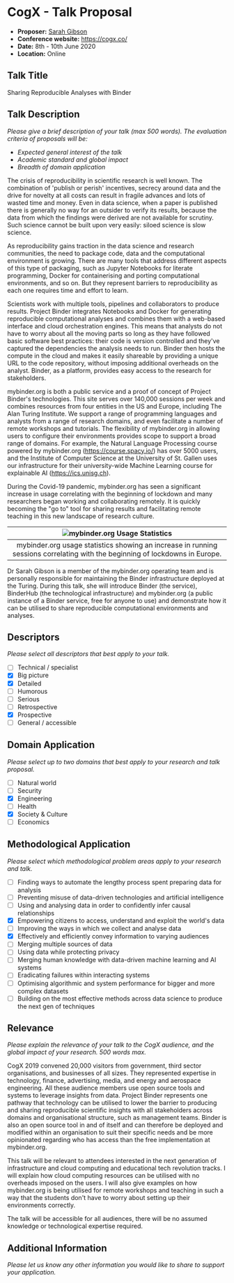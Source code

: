 # CogX - Talk Proposal

- **Proposer:** [Sarah Gibson](https://www.turing.ac.uk/people/researchers/sarah-gibson)
- **Conference website:** <https://cogx.co/>
- **Date:** 8th - 10th June 2020
- **Location:** Online

## Talk Title

Sharing Reproducible Analyses with Binder

## Talk Description

_Please give a brief description of your talk (max 500 words)._
_The evaluation criteria of proposals will be:_

- _Expected general interest of the talk_
- _Academic standard and global impact_
- _Breadth of domain application_

The crisis of reproducibility in scientific research is well known.
The combination of 'publish or perish' incentives, secrecy around data and the drive for novelty at all costs can result in fragile advances and lots of wasted time and money.
Even in data science, when a paper is published there is generally no way for an outsider to verify its results, because the data from which the findings were derived are not available for scrutiny.
Such science cannot be built upon very easily: siloed science is slow science.

As reproducibility gains traction in the data science and research communities, the need to package code, data and the computational environment is growing.
There are many tools that address different aspects of this type of packaging, such as Jupyter Notebooks for literate programming, Docker for containerising and porting computational environments, and so on.
But they represent barriers to reproducibility as each one requires time and effort to learn.

Scientists work with multiple tools, pipelines and collaborators to produce results.
Project Binder integrates Notebooks and Docker for generating reproducible computational analyses and combines them with a web-based interface and cloud orchestration engines.
This means that analysts do not have to worry about all the moving parts so long as they have followed basic software best practices: their code is version controlled and they've captured the dependencies the analysis needs to run.
Binder then hosts the compute in the cloud and makes it easily shareable by providing a unique URL to the code repository, without imposing additional overheads on the analyst.
Binder, as a platform, provides easy access to the research for stakeholders.

mybinder.org is both a public service and a proof of concept of Project Binder's technologies.
This site serves over 140,000 sessions per week and combines resources from four entities in the US and Europe, including The Alan Turing Institute.
We support a range of programming languages and analysts from a range of research domains, and even facilitate a number of remote workshops and tutorials.
The flexibility of mybinder.org in allowing users to configure their environments provides scope to support a broad range of domains.
For example, the Natural Language Processing course powered by mybinder.org (https://course.spacy.io/) has over 5000 users, and the Institute of Computer Science at the University of St. Gallen uses our infrastructure for their university-wide Machine Learning course for explainable AI (https://ics.unisg.ch).

During the Covid-19 pandemic, mybinder.org has seen a significant increase in usage correlating with the beginning of lockdown and many researchers began working and collaborating remotely.
It is quickly becoming the "go to" tool for sharing results and facilitating remote teaching in this new landscape of research culture.

| ![mybinder.org Usage Statistics](https://www.dropbox.com/s/lnemjlsov0mkog5/image.png?raw=1) |
| :---: |
| mybinder.org usage statistics showing an increase in running sessions correlating with the beginning of lockdowns in Europe. |

Dr Sarah Gibson is a member of the mybinder.org operating team and is personally responsible for maintaining the Binder infrastructure deployed at the Turing.
During this talk, she will introduce Binder (the service), BinderHub (the technological infrastructure) and mybinder.org (a public instance of a Binder service, free for anyone to use) and demonstrate how it can be utilised to share reproducible computational environments and analyses.

## Descriptors

_Please select all descriptors that best apply to your talk._

- [ ] Technical / specialist
- [x] Big picture
- [x] Detailed
- [ ] Humorous
- [ ] Serious
- [ ] Retrospective
- [x] Prospective
- [ ] General / accessible

## Domain Application

_Please select up to two domains that best apply to your research and talk proposal._

- [ ] Natural world
- [ ] Security
- [x] Engineering
- [ ] Health
- [x] Society & Culture
- [ ] Economics

## Methodological Application

_Please select which methodological problem areas apply to your research and talk._

- [ ] Finding ways to automate the lengthy process spent preparing data for analysis
- [ ] Preventing misuse of data-driven technologies and artificial intelligence
- [ ] Using and analysing data in order to confidently infer causal relationships
- [x] Empowering citizens to access, understand and exploit the world's data
- [ ] Improving the ways in which we collect and analyse data
- [x] Effectively and efficiently convey information to varying audiences
- [ ] Merging multiple sources of data
- [ ] Using data while protecting privacy
- [ ] Merging human knowledge with data-driven machine learning and AI systems
- [ ] Eradicating failures within interacting systems
- [ ] Optimising algorithmic and system performance for bigger and more complex datasets
- [ ] Building on the most effective methods across data science to produce the next gen of techniques

## Relevance

_Please explain the relevance of your talk to the CogX audience, and the global impact of your research._
_500 words max._

CogX 2019 convened 20,000 visitors from government, third sector organisations, and businesses of all sizes.
They represented expertise in technology, finance, advertising, media, and energy and aerospace engineering.
All these audience members use open source tools and systems to leverage insights from data.
Project Binder represents one pathway that technology can be utilised to lower the barrier to producing and sharing reproducible scientific insights with all stakeholders across domains and organisational structure, such as management teams.
Binder is also an open source tool in and of itself and can therefore be deployed and modified within an organisation to suit their specific needs and be more opinionated regarding who has access than the free implementation at mybinder.org.

This talk will be relevant to attendees interested in the next generation of infrastructure and cloud computing and educational tech revolution tracks.
I will explain how cloud computing resources can be utilised with no overheads imposed on the users.
I will also give examples on how mybinder.org is being utilised for remote workshops and teaching in such a way that the students don't have to worry about setting up their environments correctly.

The talk will be accessible for all audiences, there will be no assumed knowledge or technological expertise required.

## Additional Information

_Please let us know any other information you would like to share to support your application._
